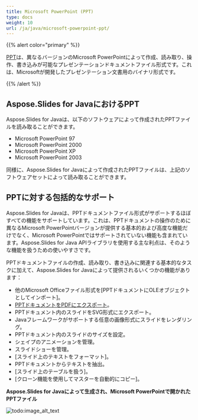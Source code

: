 ```yaml
---
title: Microsoft PowerPoint (PPT)
type: docs
weight: 10
url: /ja/java/microsoft-powerpoint-ppt/
---
```


{{% alert color="primary" %}} 

[PPT](https://en.wikipedia.org/wiki/Microsoft_PowerPoint)は、異なるバージョンのMicrosoft PowerPointによって作成、読み取り、操作、書き込みが可能なプレゼンテーションドキュメントファイル形式です。これは、Microsoftが開発したプレゼンテーション文書用のバイナリ形式です。

{{% /alert %}} 

## **Aspose.Slides for JavaにおけるPPT**
Aspose.Slides for Javaは、以下のソフトウェアによって作成されたPPTファイルを読み取ることができます。

- Microsoft PowerPoint 97
- Microsoft PowerPoint 2000
- Microsoft PowerPoint XP
- Microsoft PowerPoint 2003

同様に、Aspose.Slides for Javaによって作成されたPPTファイルは、上記のソフトウェアセットによって読み取ることができます。

## **PPTに対する包括的なサポート**
Aspose.Slides for Javaは、PPTドキュメントファイル形式がサポートするほぼすべての機能をサポートしています。これは、PPTドキュメントの操作のために異なるMicrosoft PowerPointバージョンが提供する基本的および高度な機能だけでなく、Microsoft PowerPointではサポートされていない機能も含まれています。Aspose.Slides for Java APIライブラリを使用する主な利点は、そのような機能を扱うための使いやすさです。

PPTドキュメントファイルの作成、読み取り、書き込みに関連する基本的なタスクに加えて、Aspose.Slides for Javaによって提供されるいくつかの機能があります：

- 他のMicrosoft Officeファイル形式を[PPTドキュメントにOLEオブジェクトとしてインポート]。
- [PPTドキュメントをPDFにエクスポート](/slides/ja/java/convert-powerpoint-ppt-and-pptx-to-pdf/)。
- PPTドキュメント内のスライドをSVG形式にエクスポート。
- Javaフレームワークがサポートする任意の画像形式にスライドをレンダリング。
- PPTドキュメント内のスライドのサイズを設定。
- シェイプのアニメーションを管理。
- スライドショーを管理。
- [スライド上のテキストをフォーマット]。
- PPTドキュメントからテキストを抽出。
- [スライド上のテーブルを扱う]。
- [クローン機能を使用してマスターを自動的にコピー]。

**Aspose.Slides for Javaによって生成され、Microsoft PowerPointで開かれたPPTファイル** 

![todo:image_alt_text](microsoft-powerpoint-ppt_1.png)